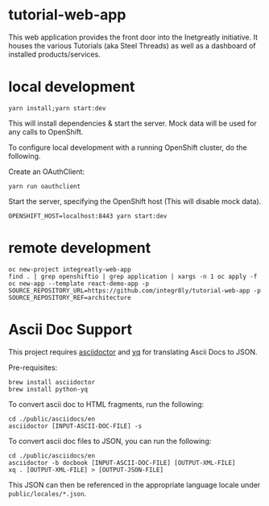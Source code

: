 # tutorial-web-app

This web application provides the front door into the Inetgreatly initiative. It houses the various Tutorials (aka Steel Threads) as well as a dashboard of installed products/services.

# local development

```
yarn install;yarn start:dev
```

This will install dependencies & start the server.
Mock data will be used for any calls to OpenShift.

To configure local development with a running OpenShift cluster, do the following.

Create an OAuthClient:

```
yarn run oauthclient
```

Start the server, specifying the OpenShift host (This will disable mock data).

```
OPENSHIFT_HOST=localhost:8443 yarn start:dev
```

# remote development

```
oc new-project integreatly-web-app
find . | grep openshiftio | grep application | xargs -n 1 oc apply -f
oc new-app --template react-demo-app -p SOURCE_REPOSITORY_URL=https://github.com/integr8ly/tutorial-web-app -p SOURCE_REPOSITORY_REF=architecture
```

# Ascii Doc Support

This project requires [asciidoctor](https://github.com/asciidoctor/asciidoctor) and [yq](https://github.com/kislyuk/yq) for translating Ascii Docs to JSON.

Pre-requisites:

```
brew install asciidoctor
brew install python-yq
```

To convert ascii doc to HTML fragments, run the following:

```
cd ./public/asciidocs/en
asciidoctor [INPUT-ASCII-DOC-FILE] -s
```

To convert ascii doc files to JSON, you can run the following:

```
cd ./public/asciidocs/en
asciidoctor -b docbook [INPUT-ASCII-DOC-FILE] [OUTPUT-XML-FILE]
xq . [OUTPUT-XML-FILE] > [OUTPUT-JSON-FILE]
```

This JSON can then be referenced in the appropriate language locale under `public/locales/*.json`.
